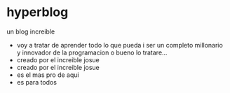 # hyperblog
un blog increible
- voy a tratar de aprender todo lo que pueda i ser un completo millonario y innovador de la programacion o bueno lo tratare...
- creado por el increible josue
- creado por el increible josue
- es el mas pro de aqui
- es para todos
